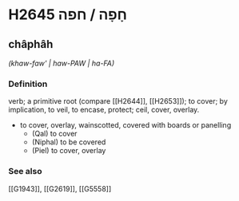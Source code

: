 # H2645 חָפָה / חפה

## châphâh

_(khaw-faw' | haw-PAW | ha-FA)_

### Definition

verb; a primitive root (compare [[H2644]], [[H2653]]); to cover; by implication, to veil, to encase, protect; ceil, cover, overlay.

- to cover, overlay, wainscotted, covered with boards or panelling
    - (Qal) to cover
    - (Niphal) to be covered
    - (Piel) to cover, overlay
### See also

[[G1943]], [[G2619]], [[G5558]]

